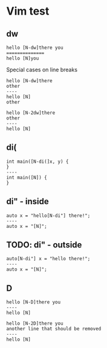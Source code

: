 # Vim test


## dw

```
hello [N-dw]there you
==============
hello [N]you
```


Special cases on line breaks
```
hello [N-dw]there
other
----
hello [N]
other
```

```
hello [N-2dw]there
other
----
hello [N]
```


## di(

```
int main([N-di(]x, y) {
}
----
int main([N]) {
}
```

## di" - inside

```
auto x = "hello[N-di"] there!";
----
auto x = "[N]";
```

## TODO: di" - outside

```
auto[N-di"] x = "hello there!";
----
auto x = "[N]";
```

## D

```
hello [N-D]there you
----
hello [N]
```

```
hello [N-2D]there you
another line that should be removed
----
hello [N]
```




